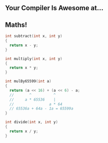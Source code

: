 <div class="white-bg">
<h2>Your Compiler Is Awesome at...</h2>
<h2 class="fragment">Maths!</h2>
</div>


```cpp
int subtract(int x, int y)
{
  return x - y;
}
```


```cpp
int multiply(int x, int y)
{
  return x * y;
}
```


```cpp
int mulBy65599(int a)
{
  return (a << 16) + (a << 6) - a;
  //       ^          ^
  //     a * 65536    |
  //                a * 64
  // 65536a + 64a - 1a = 65599a
}
```


```cpp
int divide(int x, int y)
{
  return x / y;
}
```
